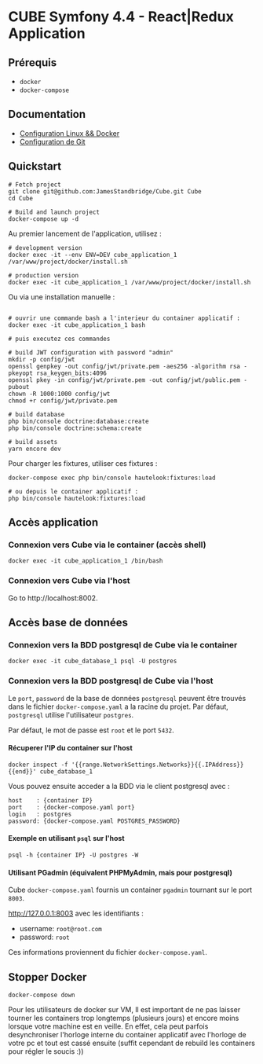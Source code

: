 # CUBE Symfony 4.4 - React|Redux Application

## Prérequis

- `docker`
- `docker-compose`

## Documentation

- [Configuration Linux && Docker](https://github.com/JamesStandbridge/Cube/blob/main/documentations/installation-config-ubuntu.md)
- [Configuration de Git](https://github.com/JamesStandbridge/Cube/blob/main/documentations/installation-config-git.md)

## Quickstart

```shell
# Fetch project
git clone git@github.com:JamesStandbridge/Cube.git Cube
cd Cube

# Build and launch project
docker-compose up -d
```
Au premier lancement de l'application, utilisez :
```shell
# development version
docker exec -it --env ENV=DEV cube_application_1 /var/www/project/docker/install.sh

# production version
docker exec -it cube_application_1 /var/www/project/docker/install.sh
```

Ou via une installation manuelle : 

```shell

# ouvrir une commande bash a l'interieur du container applicatif : 
docker exec -it cube_application_1 bash 

# puis executez ces commandes

# build JWT configuration with password "admin"
mkdir -p config/jwt
openssl genpkey -out config/jwt/private.pem -aes256 -algorithm rsa -pkeyopt rsa_keygen_bits:4096
openssl pkey -in config/jwt/private.pem -out config/jwt/public.pem -pubout
chown -R 1000:1000 config/jwt
chmod +r config/jwt/private.pem 

# build database
php bin/console doctrine:database:create
php bin/console doctrine:schema:create

# build assets
yarn encore dev
```

Pour charger les fixtures, utiliser ces fixtures :
```shell 
docker-compose exec php bin/console hautelook:fixtures:load

# ou depuis le container applicatif :
php bin/console hautelook:fixtures:load
```

## Accès application

### Connexion vers Cube via le container (accès shell)

```shell
docker exec -it cube_application_1 /bin/bash
```

### Connexion vers Cube via l'host

Go to http://localhost:8002.

## Accès base de données

### Connexion vers la BDD postgresql de Cube via le container

```shell
docker exec -it cube_database_1 psql -U postgres
```

### Connexion vers la BDD postgresql de Cube via l'host

Le `port`, `password` de la base de données `postgresql` peuvent être trouvés dans le fichier `docker-compose.yaml` a la racine du projet.
Par défaut, `postgresql` utilise l'utilisateur `postgres`.

Par défaut, le mot de passe est `root` et le port `5432`.

#### Récuperer l'IP du container sur l'host

```shell
docker inspect -f '{{range.NetworkSettings.Networks}}{{.IPAddress}}{{end}}' cube_database_1
```

Vous pouvez ensuite acceder a la BDD via le client postgresql avec :

```
host    : {container IP}
port    : {docker-compose.yaml port}
login   : postgres
password: {docker-compose.yaml POSTGRES_PASSWORD}
```

#### Exemple en utilisant `psql` sur l'host

```shell
psql -h {container IP} -U postgres -W
```

#### Utilisant PGadmin (équivalent PHPMyAdmin, mais pour postgresql)

Cube `docker-compose.yaml` fournis un container `pgadmin` tournant sur le port `8003`.

http://127.0.0.1:8003 avec les identifiants :
* username: `root@root.com`
* password: `root`

Ces informations proviennent du fichier `docker-compose.yaml`.

## Stopper Docker

```shell
docker-compose down
```

Pour les utilisateurs de docker sur VM, ll est important de ne pas laisser tourner les containers trop longtemps (plusieurs jours) et encore moins lorsque votre machine est en veille. En effet, cela peut parfois desynchroniser l'horloge interne du container applicatif avec l'horloge de votre pc et tout est cassé ensuite (suffit cependant de rebuild les containers pour régler le soucis :))
